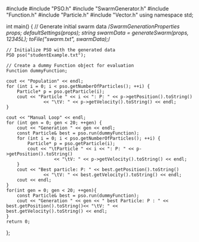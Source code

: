 #include <iostream>
#include "PSO.h"
#include "SwarmGenerator.h"
#include "Function.h"
#include "Particle.h"
#include "Vector.h"
using namespace std;


int main() {
    // Generate initial swarm data
    /*SwarmGenerationProperties props;
    defaultSettings(props);
    string swarmData = generateSwarm(props, 12345L);
    toFile("swarm.txt", swarmData);*/

    // Initialize PSO with the generated data
    PSO pso("studentExample.txt");

    // Create a dummy Function object for evaluation
    Function dummyFunction;

    cout << "Population" << endl;
    for (int i = 0; i < pso.getNumberOfParticles(); ++i) {
        Particle* p = pso.getParticle(i);
        cout << "Particle " << i << ": P: " << p->getPosition().toString()
                  << "\tV: " << p->getVelocity().toString() << endl;
    }

    cout << "Manual Loop" << endl;
    for (int gen = 0; gen < 20; ++gen) {
        cout << "Generation " << gen << endl;
        const Particle& best = pso.run(dummyFunction);
        for (int i = 0; i < pso.getNumberOfParticles(); ++i) {
            Particle* p = pso.getParticle(i);
            cout << "\tParticle " << i << ": P: " << p->getPosition().toString()
                      << "\tV: " << p->getVelocity().toString() << endl;
        }
        cout << "Best particle: P: " << best.getPosition().toString()
                  << "\tV: " << best.getVelocity().toString() << endl;
        cout << endl;
    }
    for(int gen = 0; gen < 20; ++gen){
        const Particle& best = pso.run(dummyFunction);
        cout << "Generation " << gen << " best Particle: P : " << best.getPosition().toString()<< "\tV: " << best.getVelocity().toString() << endl;
    }
    return 0;
};
